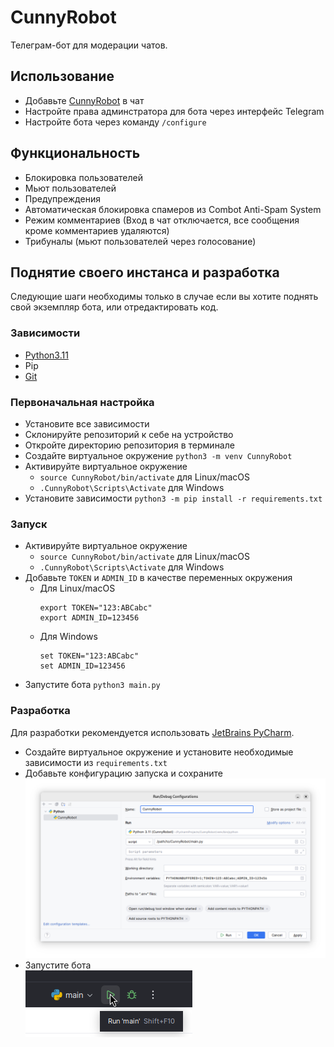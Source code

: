 # CunnyRobot

Телеграм-бот для модерации чатов.

## Использование

- Добавьте [CunnyRobot](https://t.me/CunnyRobot/) в чат
- Настройте права админстратора для бота через интерфейс Telegram
- Настройте бота через команду `/configure`

## Функциональность
- Блокировка пользователей
- Мьют пользователей
- Предупреждения
- Автоматическая блокировка спамеров из Combot Anti-Spam System
- Режим комментариев (Вход в чат отключается, все сообщения кроме комментариев удаляются)
- Трибуналы (мьют пользователей через голосование)

## Поднятие своего инстанса и разработка

Следующие шаги необходимы только в случае если вы хотите поднять свой экземпляр бота, или отредактировать код.

### Зависимости

- [Python3.11](https://www.python.org/downloads/release/python-3119/)
- Pip
- [Git](https://git-scm.com/downloads)

### Первоначальная настройка

- Установите все зависимости
- Склонируйте репозиторий к себе на устройство
- Откройте директорию репозитория в терминале
- Создайте виртуальное окружение `python3 -m venv CunnyRobot`
- Активируйте виртуальное окружение
  - `source CunnyRobot/bin/activate` для Linux/macOS
  - `.CunnyRobot\Scripts\Activate` для Windows
- Установите зависимости `python3 -m pip install -r requirements.txt`

### Запуск

- Активируйте виртуальное окружение
  - `source CunnyRobot/bin/activate` для Linux/macOS
  - `.CunnyRobot\Scripts\Activate` для Windows
- Добавьте `TOKEN` и `ADMIN_ID` в качестве переменных окружения
  - Для Linux/macOS
    ```shell
    export TOKEN="123:ABCabc"
    export ADMIN_ID=123456
    ```
  - Для Windows
    ```shell
    set TOKEN="123:ABCabc"
    set ADMIN_ID=123456
    ``` 
- Запустите бота `python3 main.py`

### Разработка

Для разработки рекомендуется использовать [JetBrains PyCharm](https://www.jetbrains.com/pycharm/download/).

- Создайте виртуальное окружение и установите необходимые зависимости из `requirements.txt`
- Добавьте конфигурацию запуска и сохраните\
![run_configuration.png](assets/readme/run_configuration.png)
- Запустите бота \
![run_button.png](assets/readme/run_button.png)


